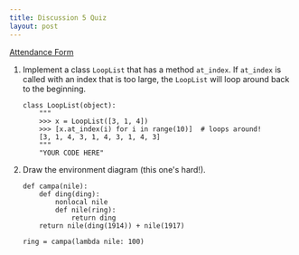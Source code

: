 ```yaml
---
title: Discussion 5 Quiz
layout: post
---
```


[Attendance Form](http://goo.gl/forms/fTH71IvqJj)

1. Implement a class `LoopList` that has a method `at_index`. If `at_index` is
called with an index that is too large, the `LoopList` will loop around back
to the beginning.

    ```python3
    class LoopList(object):
        """
        >>> x = LoopList([3, 1, 4])
        >>> [x.at_index(i) for i in range(10)]  # loops around!
        [3, 1, 4, 3, 1, 4, 3, 1, 4, 3]
        """
        "YOUR CODE HERE"
    ```

2. Draw the environment diagram (this one's hard!).

    ```python3
    def campa(nile):
        def ding(ding):
            nonlocal nile
            def nile(ring):
                return ding
        return nile(ding(1914)) + nile(1917)
    
    ring = campa(lambda nile: 100)
    ```
